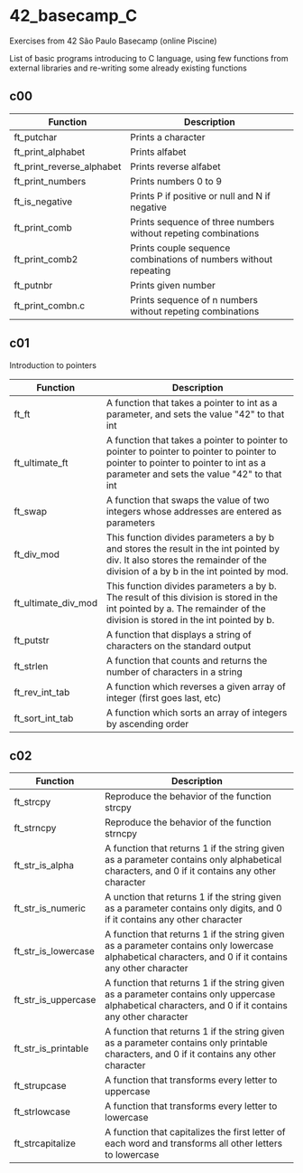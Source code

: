 # 42_basecamp_C
Exercises from 42 São Paulo Basecamp (online Piscine)

List of basic programs introducing to C language, using few functions from external libraries and re-writing some already existing functions

## c00

| Function | Description |
|----------|-------------|
| ft_putchar | Prints a character |
| ft_print_alphabet | Prints alfabet |
| ft_print_reverse_alphabet | Prints reverse alfabet |
| ft_print_numbers | Prints numbers 0 to 9 |
| ft_is_negative | Prints P if positive or null and N if negative |
| ft_print_comb | Prints sequence of three numbers without repeting combinations |
| ft_print_comb2 | Prints couple sequence combinations of numbers without repeating |
| ft_putnbr | Prints given number |
| ft_print_combn.c | Prints sequence of n numbers without repeting combinations |

## c01

Introduction to pointers

| Function | Description |
|----------|-------------|
| ft_ft | A function that takes a pointer to int as a parameter, and sets the value "42" to that int |
| ft_ultimate_ft | A function that takes a pointer to pointer to pointer to pointer to pointer to pointer to pointer to pointer to pointer to int as a parameter and sets the value "42" to that int |
| ft_swap | A function that swaps the value of two integers whose addresses are entered as parameters |
| ft_div_mod | This function divides parameters a by b and stores the result in the int pointed by div. It also stores the remainder of the division of a by b in the int pointed by mod. |
| ft_ultimate_div_mod | This function divides parameters a by b. The result of this division is stored in the int pointed by a. The remainder of the division is stored in the int pointed by b. |
| ft_putstr | A function that displays a string of characters on the standard output |
| ft_strlen | A function that counts and returns the number of characters in a string |
| ft_rev_int_tab | A function which reverses a given array of integer (first goes last, etc) |
| ft_sort_int_tab | A function which sorts an array of integers by ascending order |

## c02

| Function | Description |
|----------|-------------|
| ft_strcpy | Reproduce the behavior of the function strcpy |
| ft_strncpy | Reproduce the behavior of the function strncpy |
| ft_str_is_alpha | A function that returns 1 if the string given as a parameter contains only alphabetical characters, and 0 if it contains any other character |
| ft_str_is_numeric | A unction that returns 1 if the string given as a parameter contains only digits, and 0 if it contains any other character |
| ft_str_is_lowercase | A function that returns 1 if the string given as a parameter contains only lowercase alphabetical characters, and 0 if it contains any other character |
| ft_str_is_uppercase | A  function that returns 1 if the string given as a parameter contains only uppercase alphabetical characters, and 0 if it contains any other character |
| ft_str_is_printable | A function that returns 1 if the string given as a parameter contains only printable characters, and 0 if it contains any other character |
| ft_strupcase | A function that transforms every letter to uppercase |
| ft_strlowcase | A function that transforms every letter to lowercase |
| ft_strcapitalize | A function that capitalizes the first letter of each word and transforms all other letters to lowercase |
